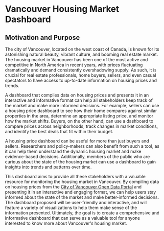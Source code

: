 # Vancouver Housing Market Dashboard

## Motivation and Purpose
The city of Vancouver, located on the west coast of Canada, is known for its astonishing natural beauty, vibrant culture, and booming real estate market. The housing market in Vancouver has been one of the most active and competitive in North America in recent years, with prices fluctuating dramatically and demand consistently overshadowing supply. As such, it is crucial for real estate professionals, home buyers, sellers, and even casual spectators to have access to up-to-date information on housing prices and trends.  
  
A dashboard that compiles data on housing prices and presents it in an interactive and informative format can help all stakeholders keep track of the market and make more informed decisions. For example, sellers can use a housing price dashboard to see how their home compares against similar properties in the area, determine an appropriate listing price, and monitor how the market shifts. Buyers, on the other hand, can use a dashboard to compare prices across neighborhoods, track changes in market conditions, and identify the best deals that fit within their budget.  

A housing price dashboard can be useful for more than just buyers and sellers. Researchers and policy-makers can also benefit from such a tool, as it can help them understand the dynamic housing market and make evidence-based decisions. Additionally, members of the public who are curious about the state of the housing market can use a dashboard to gain insights into trends and patterns over time.  

This dashboard aims to provide all these stakeholders with a valuable resource for monitoring the housing market in Vancouver. By compiling data on housing prices from the [City of Vancouver Open Data Portal](https://opendata.vancouver.ca/explore/dataset/property-tax-report/table/?sort=-tax_assessment_year) and presenting it in an interactive and engaging format, we can help users stay informed about the state of the market and make better-informed decisions. The dashboard proposed will be user-friendly and interactive, and will feature a variety of visualizations to help them make sense of the information presented. Ultimately, the goal is to create a comprehensive and informative dashboard that can serve as a valuable tool for anyone interested to know more about Vancouver's housing market.  

